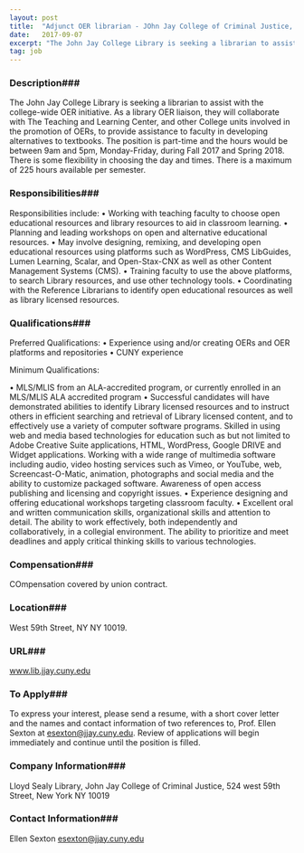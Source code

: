 ```yaml
---
layout: post
title:  "Adjunct OER librarian - JOhn Jay College of Criminal Justice, CUNY"
date:   2017-09-07
excerpt: "The John Jay College Library is seeking a librarian to assist with the college-wide OER initiative. As a library OER liaison, they will collaborate with The Teaching and Learning Center, and other College units involved in the promotion of OERs, to provide assistance to faculty in developing alternatives to textbooks...."
tag: job
---
```


### Description###

The John Jay College Library is seeking a librarian to assist with the college-wide OER initiative. As a library OER liaison, they will collaborate with The Teaching and Learning Center, and other College units involved in the promotion of OERs, to provide assistance to faculty in developing alternatives to textbooks. The position is part-time and the hours would be between 9am and 5pm, Monday-Friday, during Fall 2017 and Spring 2018. There is some flexibility in choosing the day and times.  There is a maximum of 225 hours available per semester.  


### Responsibilities###

Responsibilities include:
•	Working with teaching faculty to choose open educational resources and library resources to aid in classroom learning.
•	Planning and leading workshops on open and alternative educational resources.
•	May involve designing, remixing, and developing open educational resources using platforms such as WordPress, CMS LibGuides, Lumen Learning, Scalar, and Open-Stax-CNX as well as other Content Management Systems (CMS).
•	Training faculty to use the above platforms, to search Library resources, and use other technology tools. 
•	Coordinating with the  Reference Librarians to identify open educational resources as well as library licensed resources.



### Qualifications###

Preferred Qualifications:
•	Experience using and/or creating OERs and OER platforms and repositories
•	CUNY experience

Minimum Qualifications:

•	MLS/MLIS from an ALA-accredited program, or currently enrolled in an MLS/MLIS ALA accredited program
•	Successful candidates will have demonstrated abilities to identify Library licensed resources and to instruct others in efficient searching and retrieval of Library licensed content, and to effectively use a variety of computer software programs. Skilled in using web and media based technologies for education such as but not limited to Adobe Creative Suite applications, HTML, WordPress, Google DRIVE and Widget applications. Working with a wide range of multimedia software including audio, video hosting services such as Vimeo, or YouTube, web, Screencast-O-Matic, animation, photographs and social media and the ability to customize packaged software. Awareness of open access publishing and licensing and copyright issues. 
•	Experience designing and offering educational workshops targeting classroom faculty.
•	Excellent oral and written communication skills, organizational skills and attention to detail. The ability to work effectively, both independently and collaboratively, in a collegial environment. The ability to prioritize and meet deadlines and apply critical thinking skills to various technologies.



### Compensation###

COmpensation covered by union contract.  


### Location###

West 59th Street, NY NY 10019.


### URL###

www.lib.jjay.cuny.edu

### To Apply###

To express your interest, please send a resume, with a short cover letter and the names and contact information of two references to, Prof. Ellen Sexton at esexton@jjay.cuny.edu. Review of applications will begin immediately and continue until the position is filled.


### Company Information###

Lloyd Sealy Library, John Jay College of Criminal Justice, 524 west 59th Street, New York NY 10019


### Contact Information###

Ellen Sexton esexton@jjay.cuny.edu

